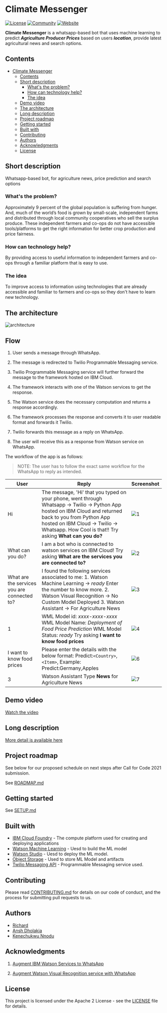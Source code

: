 # Climate Messenger

[![License](https://img.shields.io/badge/License-Apache2-blue.svg)](https://www.apache.org/licenses/LICENSE-2.0) [![Community](https://img.shields.io/badge/Join-Community-blue)](https://developer.ibm.com/callforcode/get-started/) [![Website](https://img.shields.io/badge/View-Website-blue)](https://callforcode.org/)

__Climate Messenger__ is a whatsapp-based bot that uses machine learning to predict *__Agriculture Producer Prices__* based on users *__location__*, provide latest agricultural news and search options.

## Contents

- [Climate Messenger](#climate-messenger)
  - [Contents](#contents)
  - [Short description](#short-description)
    - [What's the problem?](#whats-the-problem)
    - [How can technology help?](#how-can-technology-help)
    - [The idea](#the-idea)
  - [Demo video](#demo-video)
  - [The architecture](#the-architecture)
  - [Long description](#long-description)
  - [Project roadmap](#project-roadmap)
  - [Getting started](#getting-started)
  - [Built with](#built-with)
  - [Contributing](#contributing)
  - [Authors](#authors)
  - [Acknowledgments](#acknowledgments)
  - [License](#license)

## Short description
Whatsapp-based bot, for agriculture news, price prediction and search options

### What's the problem?

Approximately 9 percent of the global population is suffering from hunger. And, much of the world’s food is grown by small-scale, independent farms and distributed through local community cooperatives who sell the surplus produce. These independent farmers and co-ops do not have accessible tools/platforms to get the right information for better crop production and price fairness.

### How can technology help?

By providing access to useful information to independent farmers and co-ops through a familiar platform that is easy to use.

### The idea

To improve access to information using technologies that are already accessible and familiar to farmers and co-ops so they don't have to learn new technology.


## The architecture

<!--add an image in this path-->
![architecture](doc/source/images/architecture.png)

<!--Optionally, add flow steps based on the architecture diagram-->
## Flow

1. User sends a message through WhatsApp.

2. The message is redirected to Twilio Programmable Messaging service.

3. Twilio Programmable Messaging service will further forward the message to the framework hosted on IBM Cloud.

4. The framework interacts with one of the Watson services to get the response.

5. The Watson service does the necessary computation and returns a response accordingly.

6. The framework processes the response and converts it to user readable format and forwards it Twilio.

7. Twilio forwards this message as a reply on WhatsApp.

8. The user will receive this as a response from Watson service on WhatsApp.

The workflow of the app is as follows:

>NOTE: The user has to follow the exact same workflow for the WhatsApp to reply as intended.

User|Reply|Screenshot
---|---|---
Hi | The message, 'Hi' that you typed on your phone, went through Whatsapp -> Twilio -> Python App hosted on IBM Cloud and returned back to you from Python App hosted on IBM Cloud -> Twilio -> Whatsapp. How Cool is that!! Try asking <b>What can you do?</b> | ![1](doc/source/images/whatsappss/2.PNG)
What can you do? | I am a bot who is connected to watson services on IBM Cloud! Try asking <b>What are the services you are connected to?</b> | ![2](doc/source/images/whatsappss/second.PNG)
What are the services you are connected to? | I found the following services associated to me: 1. Watson Machine Learning -> *ready* Enter the number to know more. 2. Watson Visual Recognition -> No Custom Model Deployed 3. Watson Assistant -> For Agriculture News| ![3](doc/source/images/whatsappss/third.PNG)
1 | WML Model id: *xxxx-xxxx-xxxx* WML Model Name: *Deployment of Food Price Prediction* WML Model Status: *ready* Try asking <b>I want to know food prices</b> | ![4](doc/source/images/whatsappss/fourth.PNG)
I want to know food prices | Please enter the details with the below format: Predict:`<Country>`,`<Item>`, Example: Predict:Germany,Apples | ![6](doc/source/images/whatsappss/fifth.PNG)
3 | Watson Assistant Type <b>News</b> for Agriculture News | ![7](doc/source/images/whatsappss/sixth.PNG)

## Demo video

[Watch the video](https://www.youtube.com/watch?v=lP_gNI73KBU&ab_channel=KenechukwuNnodu/)


## Long description

[More detail is available here](DESCRIPTION.md)

## Project roadmap

See below for our proposed schedule on next steps after Call for Code 2021 submission.

See [ROADMAP.md](ROADMAP.md)

## Getting started

See [SETUP.md](SETUP.md)

## Built with

- [IBM Cloud Foundry](https://cloud.ibm.com/catalog?search=cloud%20foundry#search_results) - The compute platform used for creating and deploying applications
- [Watson Machine Learning](https://cloud.ibm.com/catalog?search=machine%20learning#search_results) - Uesd to build the ML model
- [Watson Studio](https://cloud.ibm.com/catalog?search=studio#search_results) - Uesd to deploy the ML model.
- [Object Storage](https://cloud.ibm.com/catalog?search=object%20storage#search_results) - Used to store ML Model and artifacts
- [Twilio Messaging API](https://www.twilio.com/) - Programmable Messaging service used.

## Contributing

Please read [CONTRIBUTING.md](CONTRIBUTING.md) for details on our code of conduct, and the process for submitting pull requests to us.


## Authors

* [Richard](https://github.com/RichardTalented)
* [Ansh Dholakia](https://github.com/anshdholakia)
* [Kenechukwu Nnodu](https://github.com/kenextra)


## Acknowledgments

1. [Augment IBM Watson Services to WhatsApp](https://github.com/IBM/augment-watson-services-to-whatsapp)

2. [Augment Watson Visual Recognition service with WhatsApp](https://github.com/IBM/augment-watson-services-to-whatsapp-2)


## License

This project is licensed under the Apache 2 License - see the [LICENSE](LICENSE) file for details.
